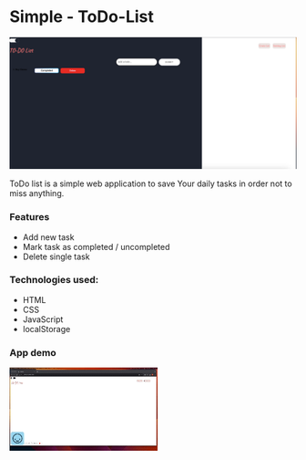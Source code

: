 # Simple - ToDo-List
![Model](/assets/todo.png)

ToDo list is a simple web application to save Your daily tasks in order not to miss anything.

### Features
* Add new task
* Mark task as completed / uncompleted
* Delete single task

### Technologies used:
* HTML
* CSS
* JavaScript
* localStorage
  
### App demo
![Model](/assets/vid.gif)




